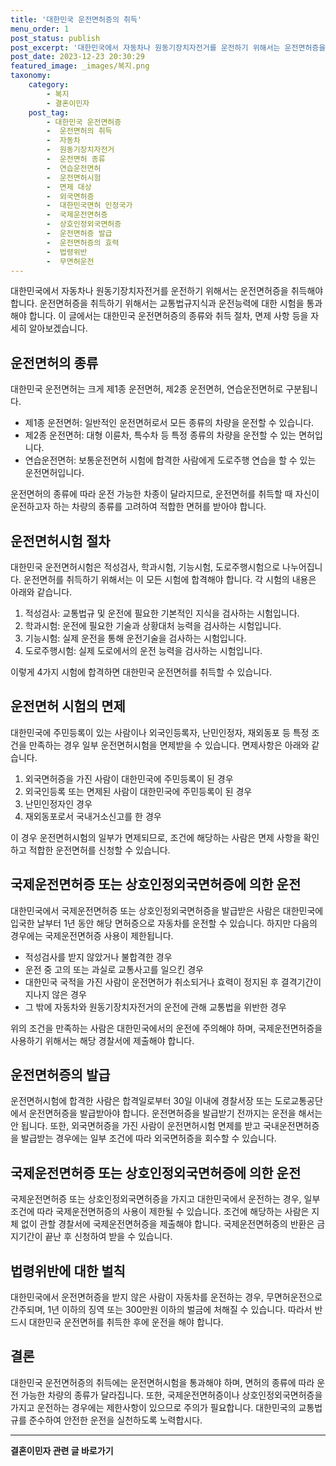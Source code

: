 ```yaml
---
title: '대한민국 운전면허증의 취득'
menu_order: 1
post_status: publish
post_excerpt: '대한민국에서 자동차나 원동기장치자전거를 운전하기 위해서는 운전면허증을 취득해야 합니다. 운전면허증을 취득하기 위해서는 교통법규지식과 운전능력에 대한 시험을 통과해야 합니다. 이 글에서는 대한민국 운전면허증의 종류와 취득 절차, 면제 사항 등을 자세히 알아보겠습니다.'
post_date: 2023-12-23 20:30:29
featured_image: _images/복지.png
taxonomy:
    category:
        - 복지
        - 결혼이민자
    post_tag:
        - 대한민국 운전면허증
        -  운전면허의 취득
        -  자동차
        -  원동기장치자전거
        -  운전면허 종류
        -  연습운전면허
        -  운전면허시험
        -  면제 대상
        -  외국면허증
        -  대한민국면허 인정국가
        -  국제운전면허증
        -  상호인정외국면허증
        -  운전면허증 발급
        -  운전면허증의 효력
        -  법령위반
        -  무면허운전
---
```



대한민국에서 자동차나 원동기장치자전거를 운전하기 위해서는 운전면허증을 취득해야 합니다. 운전면허증을 취득하기 위해서는 교통법규지식과 운전능력에 대한 시험을 통과해야 합니다. 이 글에서는 대한민국 운전면허증의 종류와 취득 절차, 면제 사항 등을 자세히 알아보겠습니다.

## 운전면허의 종류

대한민국 운전면허는 크게 제1종 운전면허, 제2종 운전면허, 연습운전면허로 구분됩니다. 

- 제1종 운전면허: 일반적인 운전면허로서 모든 종류의 차량을 운전할 수 있습니다.
- 제2종 운전면허: 대형 이륜차, 특수차 등 특정 종류의 차량을 운전할 수 있는 면허입니다.
- 연습운전면허: 보통운전면허 시험에 합격한 사람에게 도로주행 연습을 할 수 있는 운전면허입니다.

운전면허의 종류에 따라 운전 가능한 차종이 달라지므로, 운전면허를 취득할 때 자신이 운전하고자 하는 차량의 종류를 고려하여 적합한 면허를 받아야 합니다.

## 운전면허시험 절차

대한민국 운전면허시험은 적성검사, 학과시험, 기능시험, 도로주행시험으로 나누어집니다. 운전면허를 취득하기 위해서는 이 모든 시험에 합격해야 합니다. 각 시험의 내용은 아래와 같습니다.

1. 적성검사: 교통법규 및 운전에 필요한 기본적인 지식을 검사하는 시험입니다.
2. 학과시험: 운전에 필요한 기술과 상황대처 능력을 검사하는 시험입니다.
3. 기능시험: 실제 운전을 통해 운전기술을 검사하는 시험입니다.
4. 도로주행시험: 실제 도로에서의 운전 능력을 검사하는 시험입니다.

이렇게 4가지 시험에 합격하면 대한민국 운전면허를 취득할 수 있습니다.

## 운전면허 시험의 면제

대한민국에 주민등록이 있는 사람이나 외국인등록자, 난민인정자, 재외동포 등 특정 조건을 만족하는 경우 일부 운전면허시험을 면제받을 수 있습니다. 면제사항은 아래와 같습니다.

1. 외국면허증을 가진 사람이 대한민국에 주민등록이 된 경우
2. 외국인등록 또는 면제된 사람이 대한민국에 주민등록이 된 경우
3. 난민인정자인 경우
4. 재외동포로서 국내거소신고를 한 경우

이 경우 운전면허시험의 일부가 면제되므로, 조건에 해당하는 사람은 면제 사항을 확인하고 적합한 운전면허를 신청할 수 있습니다.

## 국제운전면허증 또는 상호인정외국면허증에 의한 운전

대한민국에서 국제운전면허증 또는 상호인정외국면허증을 발급받은 사람은 대한민국에 입국한 날부터 1년 동안 해당 면허증으로 자동차를 운전할 수 있습니다. 하지만 다음의 경우에는 국제운전면허증 사용이 제한됩니다.

- 적성검사를 받지 않았거나 불합격한 경우
- 운전 중 고의 또는 과실로 교통사고를 일으킨 경우
- 대한민국 국적을 가진 사람이 운전면허가 취소되거나 효력이 정지된 후 결격기간이 지나지 않은 경우
- 그 밖에 자동차와 원동기장치자전거의 운전에 관해 교통법을 위반한 경우

위의 조건을 만족하는 사람은 대한민국에서의 운전에 주의해야 하며, 국제운전면허증을 사용하기 위해서는 해당 경찰서에 제출해야 합니다. 

## 운전면허증의 발급

운전면허시험에 합격한 사람은 합격일로부터 30일 이내에 경찰서장 또는 도로교통공단에서 운전면허증을 발급받아야 합니다. 운전면허증을 발급받기 전까지는 운전을 해서는 안 됩니다. 또한, 외국면허증을 가진 사람이 운전면허시험 면제를 받고 국내운전면허증을 발급받는 경우에는 일부 조건에 따라 외국면허증을 회수할 수 있습니다.

## 국제운전면허증 또는 상호인정외국면허증에 의한 운전

국제운전면허증 또는 상호인정외국면허증을 가지고 대한민국에서 운전하는 경우, 일부 조건에 따라 국제운전면허증의 사용이 제한될 수 있습니다. 조건에 해당하는 사람은 지체 없이 관할 경찰서에 국제운전면허증을 제출해야 합니다. 국제운전면허증의 반환은 금지기간이 끝난 후 신청하여 받을 수 있습니다.

## 법령위반에 대한 벌칙

대한민국에서 운전면허증을 받지 않은 사람이 자동차를 운전하는 경우, 무면허운전으로 간주되며, 1년 이하의 징역 또는 300만원 이하의 벌금에 처해질 수 있습니다. 따라서 반드시 대한민국 운전면허를 취득한 후에 운전을 해야 합니다.

## 결론

대한민국 운전면허증의 취득에는 운전면허시험을 통과해야 하며, 면허의 종류에 따라 운전 가능한 차량의 종류가 달라집니다. 또한, 국제운전면허증이나 상호인정외국면허증을 가지고 운전하는 경우에는 제한사항이 있으므로 주의가 필요합니다. 대한민국의 교통법규를 준수하여 안전한 운전을 실천하도록 노력합시다.
<!-- wp:separator -->
<hr class="wp-block-separator has-alpha-channel-opacity"/>
<!-- /wp:separator -->

<!-- wp:group {"backgroundColor":"base","layout":{"type":"constrained"}} -->
<div class="wp-block-group has-base-background-color has-background"><!-- wp:paragraph {"align":"center","fontSize":"medium"} -->
<p class="has-text-align-center has-large-font-size"><strong>결혼이민자 관련 글 바로가기</strong></p>
<!-- /wp:paragraph -->


<!-- wp:latest-posts
{"categories":[{"id":14581,"count":19,"description":"","link":"https://uknowlaw.com/category/%ea%b2%b0%ed%98%bc%ec%9d%b4%eb%af%bc%ec%9e%90/","name":"결혼이민자","slug":"결혼이민자","taxonomy":"category","parent":0,"meta":[],"_links":{"self":[{"href":"https://uknowlaw.com/wp-json/wp/v2/categories/14581"}],"collection":[{"href":"https://uknowlaw.com/wp-json/wp/v2/categories"}],"about":[{"href":"https://uknowlaw.com/wp-json/wp/v2/taxonomies/category"}],"wp:post_type":[{"href":"https://uknowlaw.com/wp-json/wp/v2/posts?categories=14581"}],"curies":[{"name":"wp","href":"https://api.w.org/{rel}","templated":true}]}}],"postsToShow":100,"excerptLength":28,"postLayout":"grid","columns":2,"featuredImageAlign":"left","featuredImageSizeSlug":"large","fontSize":"small"} /--></div>
<!-- /wp:group -->